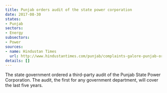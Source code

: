 ```yaml
---
title: Punjab orders audit of the state power corporation
date: 2017-08-30
states:
- Punjab
sectors:
- Energy
subsectors:
- Power
sources:
- name: Hindustan Times
  url: http://www.hindustantimes.com/punjab/complaints-galore-punjab-orders-third-party-audit-of-pspcl/story-3cf4lvj1wkmjYBD5AsWU5O.html
details: []
---
```


The state government ordered a third-party audit of the Punjab State Power Corporation. The audit, the first for any government department, will cover the last five years.
